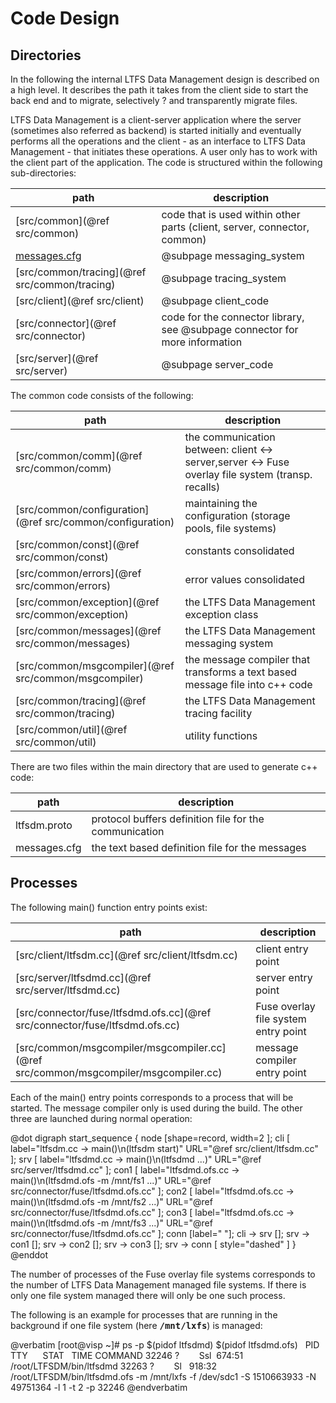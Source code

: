 # Code Design

## Directories

In the following the internal LTFS Data Management design is described on a high
level. It describes the path it takes from the client side to start
the back end and to migrate, selectively ? and transparently migrate files.
 
LTFS Data Management is a client-server application where the server (sometimes also
referred as backend) is started initially and eventually performs all the
operations and the client - as an interface to LTFS Data Management - that initiates
these operations. A user only has to work with the client part of the
application. The code is structured within the following sub-directories:

path | description
----|----
[src/common](@ref src/common) | code that is used within other parts (client, server, connector, common)
<a href="../messages.cfg">messages.cfg</a> | @subpage messaging_system
[src/common/tracing](@ref src/common/tracing) | @subpage tracing_system
[src/client](@ref src/client) | @subpage client_code
[src/connector](@ref src/connector) | code for the connector library, see @subpage connector for more information
[src/server](@ref src/server) | @subpage server_code

The common code consists of the following:

path | description
----|----
[src/common/comm](@ref src/common/comm) | the communication between: client ↔ server,server ↔ Fuse overlay file system (transp. recalls)
[src/common/configuration](@ref src/common/configuration) | maintaining the configuration (storage pools, file systems)
[src/common/const](@ref src/common/const) | constants consolidated
[src/common/errors](@ref src/common/errors) | error values consolidated
[src/common/exception](@ref src/common/exception) | the LTFS Data Management exception class
[src/common/messages](@ref src/common/messages) | the LTFS Data Management messaging system
[src/common/msgcompiler](@ref src/common/msgcompiler) | the message compiler that transforms a text based message file into c++ code
[src/common/tracing](@ref src/common/tracing) | the LTFS Data Management tracing facility
[src/common/util](@ref src/common/util) | utility functions

There are two files within the main directory that are used to generate c++ code:

path |description
----|----
ltfsdm.proto | protocol buffers definition file for the communication
messages.cfg | the text based definition file for the messages

## Processes

The following main() function entry points exist:

path |description
----|----
[src/client/ltfsdm.cc](@ref src/client/ltfsdm.cc) | client entry point
[src/server/ltfsdmd.cc](@ref src/server/ltfsdmd.cc) | server entry point
[src/connector/fuse/ltfsdmd.ofs.cc](@ref src/connector/fuse/ltfsdmd.ofs.cc) | Fuse overlay file system entry point
[src/common/msgcompiler/msgcompiler.cc](@ref src/common/msgcompiler/msgcompiler.cc) | message compiler entry point

Each of the main() entry points corresponds to a process that will
be started. The message compiler only is used during the build. The
other three are launched during normal operation:

@dot
digraph start_sequence {
     node [shape=record, width=2 ];
     cli [ label="ltfsdm.cc → main()\n(ltfsdm start)" URL="@ref src/client/ltfsdm.cc" ];
     srv [ label="ltfsdmd.cc → main()\n(ltfsdmd ...)" URL="@ref src/server/ltfsdmd.cc" ];
     con1 [ label="ltfsdmd.ofs.cc → main()\n(ltfsdmd.ofs -m /mnt/fs1 ...)" URL="@ref src/connector/fuse/ltfsdmd.ofs.cc" ];
     con2 [ label="ltfsdmd.ofs.cc → main()\n(ltfsdmd.ofs -m /mnt/fs2 ...)" URL="@ref src/connector/fuse/ltfsdmd.ofs.cc" ];
     con3 [ label="ltfsdmd.ofs.cc → main()\n(ltfsdmd.ofs -m /mnt/fs3 ...)" URL="@ref src/connector/fuse/ltfsdmd.ofs.cc" ];
     conn [label="            "];
     cli -> srv [];
     srv -> con1 [];
     srv -> con2 [];
     srv -> con3 [];
     srv -> conn [ style="dashed" ]
 }
 @enddot

 The number of processes of the Fuse overlay file systems corresponds to
 the number of LTFS Data Management managed file systems. If there is only one file
 system managed there will only be one such process.

The following is an example for processes that are running in the
background if one file system (here <tt><b>/mnt/lxfs</b></tt>) is managed:

@verbatim
   [root\@visp ~]# ps -p $(pidof ltfsdmd) $(pidof ltfsdmd.ofs)
    PID TTY      STAT   TIME COMMAND
    32246 ?        Ssl  674:51 /root/LTFSDM/bin/ltfsdmd
    32263 ?        Sl   918:32 /root/LTFSDM/bin/ltfsdmd.ofs -m /mnt/lxfs -f /dev/sdc1 -S 1510663933 -N 49751364 -l 1 -t 2 -p 32246
@endverbatim

